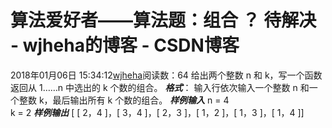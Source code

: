 # 算法爱好者——算法题：组合 ？ 待解决 - wjheha的博客 - CSDN博客
2018年01月06日 15:34:12[wjheha](https://me.csdn.net/wjheha)阅读数：64
给出两个整数 n 和 k，写一个函数返回从 1……n 中选出的 k 个数的组合。
***格式***：
输入行依次输入一个整数 n 和一个整数 k，最后输出所有 k 个数的组合。
***样例输入***
n = 4  
k = 2
***样例输出***
[ [ 2，4 ]，[ 3，4 ]，[ 2，3 ]，[ 1，2 ]，[ 1，3 ]，[ 1，4 ]]
